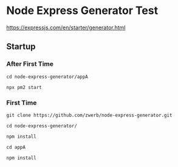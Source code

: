 # Node Express Generator Test

https://expressjs.com/en/starter/generator.html


## Startup


### After First Time

```
cd node-express-generator/appA

npx pm2 start
```


### First Time

```
git clone https://github.com/zwerb/node-express-generator.git

cd node-express-generator/

npm install

cd appA

npm install

```